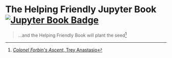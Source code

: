 # The Helping Friendly Jupyter Book [![Jupyter Book Badge](https://jupyterbook.org/badge.svg)](https://matthewsteen.github.io/helping-friendly-jupyter-book/)

>...and the Helping Friendly Book will plant the seed[^1]

[^1]: [*Colonel Forbin's Ascent*, Trey Anastasio](https://en.wikipedia.org/wiki/The_Man_Who_Stepped_into_Yesterday)
